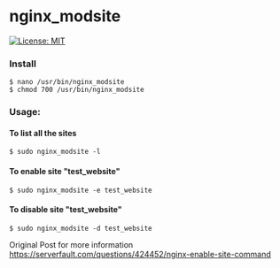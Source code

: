 # nginx_modsite

[![License: MIT](https://img.shields.io/badge/License-MIT-yellow.svg)](https://opensource.org/licenses/MIT)
### Install

    $ nano /usr/bin/nginx_modsite  
    $ chmod 700 /usr/bin/nginx_modsite

### Usage:

#### To list all the sites
    $ sudo nginx_modsite -l

#### To enable site "test_website"
    $ sudo nginx_modsite -e test_website

#### To disable site "test_website"
    $ sudo nginx_modsite -d test_website
  
Original Post for more information
https://serverfault.com/questions/424452/nginx-enable-site-command
